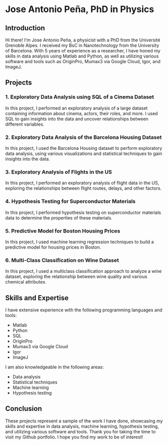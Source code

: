 # Jose Antonio Peña, PhD in Physics

## Introduction
Hi there! I'm Jose Antonio Peña, a physicist with a PhD from the Université Grenoble Alpes. I received my BsC in Nanotechnology from the University of Barcelona. With 5 years of experience as a researcher, I have honed my skills in data analysis using Matlab and Python, as well as utilizing various software and tools such as OriginPro, Mumax3 via Google Cloud, Igor, and ImageJ.

## Projects

### 1. Exploratory Data Analysis using SQL of a Cinema Dataset
In this project, I performed an exploratory analysis of a large dataset containing information about cinema, actors, their roles, and more. I used SQL to gain insights into the data and uncover relationships between different variables.

### 2. Exploratory Data Analysis of the Barcelona Housing Dataset
In this project, I used the Barcelona Housing dataset to perform exploratory data analysis, using various visualizations and statistical techniques to gain insights into the data.

### 3. Exploratory Analysis of Flights in the US
In this project, I performed an exploratory analysis of flight data in the US, exploring the relationships between flight routes, delays, and other factors.

### 4. Hypothesis Testing for Superconductor Materials
In this project, I performed hypothesis testing on superconductor materials data to determine the properties of these materials.

### 5. Predictive Model for Boston Housing Prices
In this project, I used machine learning regression techniques to build a predictive model for housing prices in Boston.

### 6. Multi-Class Classification on Wine Dataset
In this project, I used a multiclass classification approach to analyze a wine dataset, exploring the relationship between wine quality and various chemical attributes.

## Skills and Expertise
I have extensive experience with the following programming languages and tools:
- Matlab
- Python
- SQL
- OriginPro
- Mumax3 via Google Cloud
- Igor
- ImageJ

I am also knowledgeable in the following areas:
- Data analysis
- Statistical techniques
- Machine learning
- Hypothesis testing

## Conclusion
These projects represent a sample of the work I have done, showcasing my skills and expertise in data analysis, machine learning, hypothesis testing, and utilizing various software and tools. Thank you for taking the time to visit my Github portfolio. I hope you find my work to be of interest!
